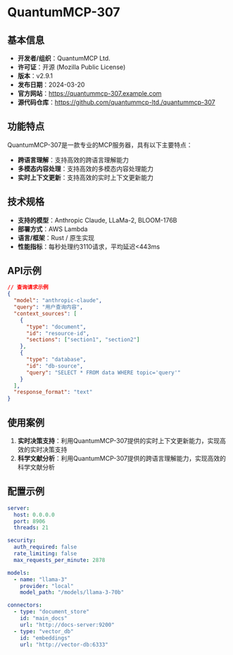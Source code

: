 # QuantumMCP-307

## 基本信息

- **开发者/组织**：QuantumMCP Ltd.
- **许可证**：开源 (Mozilla Public License)
- **版本**：v2.9.1
- **发布日期**：2024-03-20
- **官方网站**：https://quantummcp-307.example.com
- **源代码仓库**：https://github.com/quantummcp-ltd./quantummcp-307

## 功能特点

QuantumMCP-307是一款专业的MCP服务器，具有以下主要特点：

- **跨语言理解**：支持高效的跨语言理解能力
- **多模态内容处理**：支持高效的多模态内容处理能力
- **实时上下文更新**：支持高效的实时上下文更新能力


## 技术规格

- **支持的模型**：Anthropic Claude, LLaMa-2, BLOOM-176B
- **部署方式**：AWS Lambda
- **语言/框架**：Rust / 原生实现
- **性能指标**：每秒处理约3110请求，平均延迟<443ms

## API示例

```json
// 查询请求示例
{
  "model": "anthropic-claude",
  "query": "用户查询内容",
  "context_sources": [
    {
      "type": "document",
      "id": "resource-id",
      "sections": ["section1", "section2"]
    },
    {
      "type": "database",
      "id": "db-source",
      "query": "SELECT * FROM data WHERE topic='query'"
    }
  ],
  "response_format": "text"
}
```

## 使用案例

1. **实时决策支持**：利用QuantumMCP-307提供的实时上下文更新能力，实现高效的实时决策支持
2. **科学文献分析**：利用QuantumMCP-307提供的跨语言理解能力，实现高效的科学文献分析


## 配置示例

```yaml
server:
  host: 0.0.0.0
  port: 8906
  threads: 21

security:
  auth_required: false
  rate_limiting: false
  max_requests_per_minute: 2878

models:
  - name: "llama-3"
    provider: "local"
    model_path: "/models/llama-3-70b"

connectors:
  - type: "document_store"
    id: "main_docs"
    url: "http://docs-server:9200"
  - type: "vector_db"
    id: "embeddings"
    url: "http://vector-db:6333"
```
